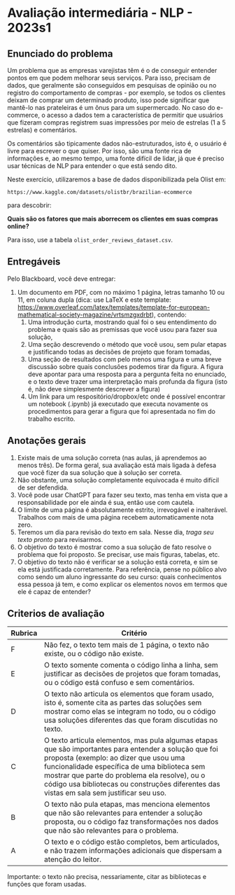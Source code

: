 # Avaliação intermediária - NLP - 2023s1

## Enunciado do problema

Um problema que as empresas varejistas têm é o de conseguir entender pontos em que podem melhorar seus serviços. Para isso, precisam de dados, que geralmente são conseguidos em pesquisas de opinião ou no registro do comportamento de compras - por exemplo, se todos os clientes deixam de comprar um determinado produto, isso pode significar que mantê-lo nas prateleiras é um ônus para um supermercado. No caso do e-commerce, o acesso a dados tem a característica de permitir que usuários que fizeram compras registrem suas impressões por meio de estrelas (1 a 5 estrelas) e comentários.

Os comentários são tipicamente dados não-estruturados, isto é, o usuário é livre para escrever o que quiser. Por isso, são uma fonte rica de informações e, ao mesmo tempo, uma fonte difícil de lidar, já que é preciso usar técnicas de NLP para entender o que está sendo dito.

Neste exercício, utilizaremos a base de dados disponibilizada pela Olist em:

    https://www.kaggle.com/datasets/olistbr/brazilian-ecommerce

para descobrir:

**Quais são os fatores que mais aborrecem os clientes em suas compras online?**

Para isso, use a tabela `olist_order_reviews_dataset.csv`.

## Entregáveis

Pelo Blackboard, você deve entregar:

1. Um documento em PDF, com no máximo 1 página, letras tamanho 10 ou 11, em coluna dupla (dica: use LaTeX e este template: https://www.overleaf.com/latex/templates/template-for-european-mathematical-society-magazine/vrtsmzgxdrbt), contendo:
    1. Uma introdução curta, mostrando qual foi o seu entendimento do problema e quais são as premissas que você usou para fazer sua solução,
    1. Uma seção descrevendo o método que você usou, sem pular etapas e justificando todas as decisões de projeto que foram tomadas,
    1. Uma seção de resultados com pelo menos uma figura e uma breve discussão sobre quais conclusões podemos tirar da figura. A figura deve apontar para uma resposta para a pergunta feita no enunciado, e o texto deve trazer uma interpretação mais profunda da figura (isto é, não deve simplesmente descrever a figura)
    1. Um link para um respositório/dropbox/etc onde é possível encontrar um notebook (.ipynb) já executado que executa novamente os procedimentos para gerar a figura que foi apresentada no fim do trabalho escrito.

## Anotações gerais

1. Existe mais de uma solução correta (nas aulas, já aprendemos ao menos três). De forma geral, sua avaliação está mais ligada à defesa que você fizer da sua solução que à solução ser correta.
1. Não obstante, uma solução completamente equivocada é muito difícil de ser defendida.
1. Você pode usar ChatGPT para fazer seu texto, mas tenha em vista que a responsabilidade por ele ainda é sua, então use com cautela.
1. O limite de uma página é absolutamente estrito, irrevogável e inalterável. Trabalhos com mais de uma página recebem automaticamente nota zero.
1. Teremos um dia para revisão do texto em sala. Nesse dia, *traga seu texto pronto* para revisarmos.
1. O objetivo do texto é mostrar como a sua solução de fato resolve o problema que foi proposto. Se precisar, use mais figuras, tabelas, etc.
1. O objetivo do texto não é verificar se a solução está correta, e sim se ela está justificada corretamente. Para referência, pense no público alvo como sendo um aluno ingressante do seu curso: quais conhecimentos essa pessoa já tem, e como explicar os elementos novos em termos que ele é capaz de entender?

## Criterios de avaliação

| Rubrica | Critério |
| ---  | --- |
| F | Não fez, o texto tem mais de 1 página, o texto não existe, ou o código não existe.
| E | O texto somente comenta o código linha a linha, sem justificar as decisões de projetos que foram tomadas, ou o código está confuso e sem comentários.
| D | O texto não articula os elementos que foram usado, isto é, somente cita as partes das soluções sem mostrar como elas se integram no todo, ou o código usa soluções diferentes das que foram discutidas no texto.
| C | O texto articula elementos, mas pula algumas etapas que são importantes para entender a solução que foi proposta (exemplo: ao dizer que usou uma funcionalidade específica de uma biblioteca sem mostrar que parte do problema ela resolve), ou o código usa bibliotecas ou construções diferentes das vistas em sala sem justificar seu uso.
| B | O texto não pula etapas, mas menciona elementos que não são relevantes para entender a solução proposta, ou o código faz transformações nos dados que não são relevantes para o problema.
| A | O texto e o código estão completos, bem articulados, e não trazem informações adicionais que dispersam a atenção do leitor.

Importante: o texto não precisa, nessariamente, citar as bibliotecas e funções que foram usadas.